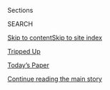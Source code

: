 <div id="app">

<div>

<div class="NYTAppHideMasthead css-zz1s19 e1suatyy0">

<div class="section css-ui9rw0 e1suatyy2">

<div class="css-11hrj97 er09x8g0">

<div class="css-6n7j50">

</div>

<span class="css-1dv1kvn">Sections</span>

<div class="css-10488qs">

<span class="css-1dv1kvn">SEARCH</span>

</div>

[Skip to content](#site-content)[Skip to site index](#site-index)

</div>

<div id="masthead-section-label" class="css-1fnb9ct eaxe0e00">

[Tripped
Up](https://www.nytimes3xbfgragh.onion/column/tripped-up)

</div>

<div class="css-10698na e1huz5gh0">

</div>

</div>

<div id="masthead-bar-one" class="section hasLinks css-15hmgas e1csuq9d3">

<div class="css-uqyvli e1csuq9d0">

</div>

<div class="css-1uqjmks e1csuq9d1">

</div>

<div class="css-9e9ivx">

[](https://myaccount.nytimes3xbfgragh.onion/auth/login?response_type=cookie&client_id=vi)

</div>

<div class="css-1bvtpon e1csuq9d2">

[Today’s Paper](https://www.nytimes3xbfgragh.onion/section/todayspaper)

</div>

</div>

</div>

</div>

<div data-aria-hidden="false">

<div id="site-content" data-role="main">

<div id="top-wrapper" class="css-15p45cc eaca97t0" type="top">

<div id="top-slug" class="css-19x0jxb eaca97t1" hidden="">

Advertisement

</div>

[Continue reading the main
story](#after-top)

<div class="ad top-wrapper" style="text-align:center;height:100%;display:block;min-height:90px">

<div id="top" class="place-ad" data-position="top" data-size-key="top">

</div>

</div>

<div id="after-top">

</div>

</div>

<div id="collection-tripped-up" class="section css-15h4p1b e9abtgs0">

<div class="css-1j21atc e1svk9qx1">

<div class="css-fmiefx e1svk9qx2">

<div class="css-1hk7r2m eu54l5x0">

<div id="sponsor-wrapper" class="css-7a1pgi eaca97t0" type="sponsor" hidden="">

<div id="sponsor-slug" class="css-1l4mleb eaca97t1" hidden="">

Supported by

</div>

[Continue reading the main
story](#after-sponsor)

<div id="sponsor" class="ad sponsor-wrapper" style="text-align:left;height:100%;display:block">

</div>

<div id="after-sponsor">

</div>

</div>

</div>

### <span class="css-5xm8y ezz4tcd1">[Travel](/section/travel)</span>

</div>

<div class="css-nfcc9b e1svk9qx3">

<div class="css-vl9dhg e1svk9qx5">

<div class="css-1nrhkj6 e1svk9qx6">

# Tripped Up

<div class="follow-button-placeholder" data-collection-id="">

</div>

</div>

## <span>In Tripped Up, Sarah Firshein aims to help travelers resolve their thorniest and most upsetting travel disasters.</span>

</div>

</div>

## <span>In Tripped Up, Sarah Firshein aims to help travelers resolve their thorniest and most upsetting travel disasters.</span>

</div>

<div class="css-1rclpnj ekkqrpp0">

</div>

<div class="css-185go5a e1o5byef0">

<div class="css-15cbhtu">

  - [Latest](#stream-panel)
  - <span class="css-6n7j50">Search</span>
    <div class="control">
    <div class="label-container css-1dv1kvn">
    Search
    </div>
    <div class="css-wm4t3d">
    **<span id="clear-search-input" class="css-1dv1kvn">Clear this text
    input</span>
    </div>
    </div>
    <span class="css-1iovbfw"></span>

<div id="stream-panel" class="section css-8msx5b e1jz0cab1">

<div class="css-13mho3u">

1.  
    
    <div class="css-1cp3ece">
    
    <div class="css-1l4spti">
    
    [](/2020/07/22/travel/virus-cruise-refunds.html)
    
    <div class="css-79elbk">
    
    ![](https://static01.graylady3jvrrxbe.onion/images/2020/07/25/travel/25TrippedUp/24TrippedUp-thumbWide.jpg?quality=75&auto=webp&disable=upscale)
    
    </div>
    
    ## Help\! My Ship Is Supposedly Still Sailing, and I Don’t Want to Be On Board
    
    The future of the cruise industry remains very unclear, so it’s not
    totally unreasonable to be anxious about what next spring will look
    like.
    
    <div class="css-1nqbnmb ea5icrr0">
    
    By <span class="css-1n7hynb">Sarah
    Firshein</span>
    
    </div>
    
    </div>
    
    <div class="css-1lc2l26 e1xfvim33">
    
    </div>
    
    </div>

2.  
    
    <div class="css-1cp3ece">
    
    <div class="css-1l4spti">
    
    [](/2020/07/07/travel/virus-refunds-hotel-franchises.html)
    
    <div class="css-79elbk">
    
    ![](https://static01.graylady3jvrrxbe.onion/images/2020/07/13/travel/13trippedup-sonoma-hotel-rev/07trippedup-sonoma-hotel-rev-thumbWide.jpg?quality=75&auto=webp&disable=upscale)
    
    </div>
    
    ## Help\! I’m Owed a Refund, But the Hotel Owner Refuses to Budge
    
    Here we are, wondering aloud about the oversight capabilities of
    hotel franchises, and what powers they can exert over their
    thousands of individual owners. Thanks Covid-19.
    
    <div class="css-1nqbnmb ea5icrr0">
    
    By <span class="css-1n7hynb">Sarah
    Firshein</span>
    
    </div>
    
    </div>
    
    <div class="css-1lc2l26 e1xfvim33">
    
    </div>
    
    </div>

3.  
    
    <div class="css-1cp3ece">
    
    <div class="css-1l4spti">
    
    [](/2020/06/18/travel/travel-refunds-airlines.html)
    
    <div class="css-79elbk">
    
    ![](https://static01.graylady3jvrrxbe.onion/images/2020/06/18/travel/18tripped-up-rev/18tripped-up-rev-thumbWide.jpg?quality=75&auto=webp&disable=upscale)
    
    </div>
    
    ## Help\! It’s Been Months. I’m Still in a Travel Mess.
    
    Unclear policies, confusing customer-service protocols and
    not-yet-fulfilled refunds continue to be an issue. Our columnist
    sees what she can do.
    
    <div class="css-1nqbnmb ea5icrr0">
    
    By <span class="css-1n7hynb">Sarah
    Firshein</span>
    
    </div>
    
    </div>
    
    <div class="css-1lc2l26 e1xfvim33">
    
    </div>
    
    </div>

4.  
    
    <div class="css-1cp3ece">
    
    <div class="css-1l4spti">
    
    [](/2020/05/25/travel/coronavirus-refunds-overseas-adventure-travel.html)
    
    <div class="css-79elbk">
    
    ![](https://static01.graylady3jvrrxbe.onion/images/2020/05/25/travel/26trippedup-OAT/26trippedup-OAT-thumbWide-v2.jpg?quality=75&auto=webp&disable=upscale)
    
    </div>
    
    ## Help\! One Company Refused to Refund Travelers More Than $100,000
    
    Then our columnist intervened with the Boston-based tour operator
    Overseas Adventure Travel.
    
    <div class="css-1nqbnmb ea5icrr0">
    
    By <span class="css-1n7hynb">Sarah
    Firshein</span>
    
    </div>
    
    </div>
    
    <div class="css-1lc2l26 e1xfvim33">
    
    </div>
    
    </div>

5.  
    
    <div class="css-1cp3ece">
    
    <div class="css-1l4spti">
    
    [](/2020/05/01/travel/trip-refund-airlines.html)
    
    <div class="css-79elbk">
    
    ![](https://static01.graylady3jvrrxbe.onion/images/2020/05/03/travel/03TrippedUp-airline-refunds/03TrippedUp-airline-refunds-thumbWide.jpg?quality=75&auto=webp&disable=upscale)
    
    </div>
    
    ## Help\! My Flight Was Canceled and I Still Can’t Get a Refund
    
    There’s a reason we are deliberately pounding the topic of travel
    refunds into the ground: It’s a big deal and there’s lots of
    confusion and contradictory information out there.
    
    <div class="css-1nqbnmb ea5icrr0">
    
    By <span class="css-1n7hynb">Sarah
    Firshein</span>
    
    </div>
    
    </div>
    
    <div class="css-1lc2l26 e1xfvim33">
    
    </div>
    
    </div>

6.  
    
    <div class="css-1cp3ece">
    
    <div class="css-1l4spti">
    
    [](/2020/04/11/travel/coronavirus-travel-trip-refunds.html)
    
    <div class="css-79elbk">
    
    ![](https://static01.graylady3jvrrxbe.onion/images/2020/03/22/travel/22TRIPPED-plans-stuck/22TRIPPED-plans-stuck-thumbWide.jpg?quality=75&auto=webp&disable=upscale)
    
    </div>
    
    ## Help\! The Coronavirus Struck and I Want a Refund
    
    In this week’s column, Sarah Firshein investigates the ever-changing
    refund policies offered by travel companies.
    
    <div class="css-1nqbnmb ea5icrr0">
    
    By <span class="css-1n7hynb">Sarah
    Firshein</span>
    
    </div>
    
    </div>
    
    <div class="css-1lc2l26 e1xfvim33">
    
    </div>
    
    </div>

7.  
    
    <div class="css-1cp3ece">
    
    <div class="css-1l4spti">
    
    [](/2020/02/29/travel/travel-advice-jewelry-stolen-hotels.html)
    
    <div class="css-79elbk">
    
    ![](https://static01.graylady3jvrrxbe.onion/images/2020/03/01/travel/29trippedup-hotelthefts/29trippedup-hotelthefts-thumbWide-v2.jpg?quality=75&auto=webp&disable=upscale)
    
    </div>
    
    ## Help\! My Jewelry Was Stolen From My Hotel Room
    
    In this week’s column, Sarah Firshein investigates who is liable if
    your personal items disappear from a hotel room.
    
    <div class="css-1nqbnmb ea5icrr0">
    
    By <span class="css-1n7hynb">Sarah
    Firshein</span>
    
    </div>
    
    </div>
    
    <div class="css-1lc2l26 e1xfvim33">
    
    </div>
    
    </div>

8.  
    
    <div class="css-1cp3ece">
    
    <div class="css-1l4spti">
    
    [](/2020/02/08/travel/resort-fees.html)
    
    <div class="css-79elbk">
    
    ![](https://static01.graylady3jvrrxbe.onion/images/2020/02/09/travel/09TrippedUp-fees/09TrippedUp-fees-thumbWide.jpg?quality=75&auto=webp&disable=upscale)
    
    </div>
    
    ## Help\! How Do I Get Out of Resort Fees?
    
    In this week’s column, Sarah Firshein investigates those pesky
    resort fees — and ways to perhaps get out of them.
    
    <div class="css-1nqbnmb ea5icrr0">
    
    By <span class="css-1n7hynb">Sarah
    Firshein</span>
    
    </div>
    
    </div>
    
    <div class="css-1lc2l26 e1xfvim33">
    
    </div>
    
    </div>

9.  
    
    <div class="css-1cp3ece">
    
    <div class="css-1l4spti">
    
    [](/2019/12/28/travel/4-ways-to-travel-better-in-2020.html)
    
    <div class="css-79elbk">
    
    ![](https://static01.graylady3jvrrxbe.onion/images/2019/12/29/travel/29TRIPPEDUP-points/29TRIPPEDUP-points-thumbWide.jpg?quality=75&auto=webp&disable=upscale)
    
    </div>
    
    ## 4 Ways to Travel Better in 2020
    
    For her final column of the year, Sarah Firshein takes inspiration
    from her inbox.
    
    <div class="css-1nqbnmb ea5icrr0">
    
    By <span class="css-1n7hynb">Sarah
    Firshein</span>
    
    </div>
    
    </div>
    
    <div class="css-1lc2l26 e1xfvim33">
    
    </div>
    
    </div>

10. 
    
    <div class="css-1cp3ece">
    
    <div class="css-1l4spti">
    
    [](/2019/12/07/travel/allergies-airplane.html)
    
    <div class="css-79elbk">
    
    ![](https://static01.graylady3jvrrxbe.onion/images/2019/12/08/travel/08TRIPPEDUP-allergies/08TRIPPEDUP-allergies-thumbWide-v2.jpg?quality=75&auto=webp&disable=upscale)
    
    </div>
    
    ## Help\! I am Allergic to Apples and Was Kicked Off a Plane
    
    In this week’s Tripped Up column, Sarah Firshein investigates the
    rights that airplane passengers with allergies have when flying.
    (Not as many as they should.)
    
    <div class="css-1nqbnmb ea5icrr0">
    
    By <span class="css-1n7hynb">Sarah Firshein</span>
    
    </div>
    
    </div>
    
    <div class="css-1lc2l26 e1xfvim33">
    
    </div>
    
    </div>

<div class="css-13mho3u">

<div class="css-1t62hi8">

<div class="css-1stvaey">

Show
More

<div>

<div style="border:0;clip:rect(0 0 0 0);height:1px;margin:-1px;overflow:hidden;white-space:nowrap;padding:0;width:1px;position:absolute" data-role="log" data-aria-live="assertive">

</div>

<div style="border:0;clip:rect(0 0 0 0);height:1px;margin:-1px;overflow:hidden;white-space:nowrap;padding:0;width:1px;position:absolute" data-role="log" data-aria-live="assertive">

</div>

<div style="border:0;clip:rect(0 0 0 0);height:1px;margin:-1px;overflow:hidden;white-space:nowrap;padding:0;width:1px;position:absolute" data-role="log" data-aria-live="polite">

</div>

<div style="border:0;clip:rect(0 0 0 0);height:1px;margin:-1px;overflow:hidden;white-space:nowrap;padding:0;width:1px;position:absolute" data-role="log" data-aria-live="polite">

</div>

</div>

</div>

</div>

</div>

</div>

<div class="css-g6hk37 supplemental">

<div id="mid1-wrapper" class="css-10wkyv7 eaca97t0" type="lede">

<div id="mid1-slug" class="css-1tag3rd eaca97t1">

Advertisement

</div>

[Continue reading the main
story](#after-mid1)

<div id="mid1" class="ad mid1-wrapper" style="text-align:center;height:100%;display:block;min-height:250px">

</div>

<div id="after-mid1">

</div>

</div>

<div id="mktg-wrapper" class="css-oxle51 eaca97t0" type="mktg">

<div id="mktg-slug" class="css-1tag3rd eaca97t1">

Advertisement

</div>

[Continue reading the main
story](#after-mktg)

<div id="mktg" class="ad mktg-wrapper" style="text-align:center;height:100%;display:block">

</div>

<div id="after-mktg">

</div>

</div>

</div>

</div>

</div>

</div>

</div>

</div>

## Site Index

<div>

</div>

## Site Information Navigation

  - [© <span>2020</span> <span>The New York Times
    Company</span>](https://help.nytimes3xbfgragh.onion/hc/en-us/articles/115014792127-Copyright-notice)

<!-- end list -->

  - [NYTCo](https://www.nytco.com/)
  - [Contact
    Us](https://help.nytimes3xbfgragh.onion/hc/en-us/articles/115015385887-Contact-Us)
  - [Work with us](https://www.nytco.com/careers/)
  - [Advertise](https://nytmediakit.com/)
  - [T Brand Studio](http://www.tbrandstudio.com/)
  - [Your Ad
    Choices](https://www.nytimes3xbfgragh.onion/privacy/cookie-policy#how-do-i-manage-trackers)
  - [Privacy](https://www.nytimes3xbfgragh.onion/privacy)
  - [Terms of
    Service](https://help.nytimes3xbfgragh.onion/hc/en-us/articles/115014893428-Terms-of-service)
  - [Terms of
    Sale](https://help.nytimes3xbfgragh.onion/hc/en-us/articles/115014893968-Terms-of-sale)
  - [Site
    Map](https://spiderbites.nytimes3xbfgragh.onion)
  - [Help](https://help.nytimes3xbfgragh.onion/hc/en-us)
  - [Subscriptions](https://www.nytimes3xbfgragh.onion/subscription?campaignId=37WXW)

</div>

</div>

